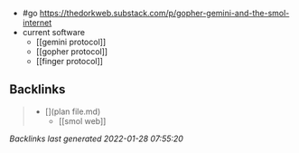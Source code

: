 - #go https://thedorkweb.substack.com/p/gopher-gemini-and-the-smol-internet
- current software
	- [[gemini protocol]]
	- [[gopher protocol]]
	- [[finger protocol]]



## Backlinks

> - [](plan file.md)
>   - [[smol web]]

_Backlinks last generated 2022-01-28 07:55:20_
